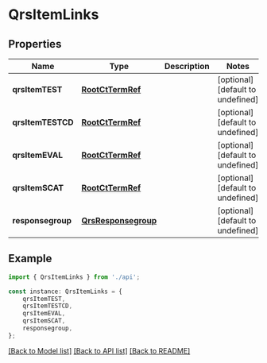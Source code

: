 # QrsItemLinks


## Properties

Name | Type | Description | Notes
------------ | ------------- | ------------- | -------------
**qrsItemTEST** | [**RootCtTermRef**](RootCtTermRef.md) |  | [optional] [default to undefined]
**qrsItemTESTCD** | [**RootCtTermRef**](RootCtTermRef.md) |  | [optional] [default to undefined]
**qrsItemEVAL** | [**RootCtTermRef**](RootCtTermRef.md) |  | [optional] [default to undefined]
**qrsItemSCAT** | [**RootCtTermRef**](RootCtTermRef.md) |  | [optional] [default to undefined]
**responsegroup** | [**QrsResponsegroup**](QrsResponsegroup.md) |  | [optional] [default to undefined]

## Example

```typescript
import { QrsItemLinks } from './api';

const instance: QrsItemLinks = {
    qrsItemTEST,
    qrsItemTESTCD,
    qrsItemEVAL,
    qrsItemSCAT,
    responsegroup,
};
```

[[Back to Model list]](../README.md#documentation-for-models) [[Back to API list]](../README.md#documentation-for-api-endpoints) [[Back to README]](../README.md)
